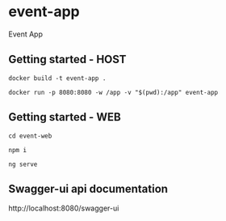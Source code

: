 # event-app
Event App

## Getting started - HOST
`docker build -t event-app .`

`docker run -p 8080:8080 -w /app -v "$(pwd):/app" event-app`

## Getting started - WEB
`cd event-web`

`npm i`

`ng serve`

## Swagger-ui api documentation
http://localhost:8080/swagger-ui